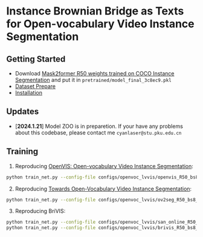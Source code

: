 # Instance Brownian Bridge as Texts for Open-vocabulary Video Instance Segmentation

## Getting Started

* Download [Mask2former R50 weights trained on COCO Instance Segmentation](https://github.com/facebookresearch/Mask2Former/blob/main/MODEL_ZOO.md) and put it in `pretrained/model_final_3c8ec9.pkl`
* [Dataset Prepare](datasets/README.md)
* [Installation](INSTALL.md)

## Updates

* [**2024.1.21**] Model ZOO is in preparetion. If your have any problems about this codebase, please contact me `cyanlaser@stu.pku.edu.cn`

## Training

1. Reproducing [OpenVIS: Open-vocabulary Video Instance Segmentation](https://arxiv.org/pdf/2305.16835.pdf):
```bash
python train_net.py --config-file configs/openvoc_lvvis/openvis_R50_bs8_12000st.yaml --num-gpus 4
``` 

2. Reproducing [Towards Open-Vocabulary Video Instance Segmentation](https://openaccess.thecvf.com/content/ICCV2023/papers/Wang_Towards_Open-Vocabulary_Video_Instance_Segmentation_ICCV_2023_paper.pdf):
```bash
python train_net.py --config-file configs/openvoc_lvvis/ov2seg_R50_bs8_12000st.yaml --num-gpus 4
```

3. Reproducing BriVIS:
```bash
python train_net.py --config-file configs/openvoc_lvvis/san_online_R50_bs8_12000st.yaml --num-gpus 4
python train_net.py --config-file configs/openvoc_lvvis/brivis_R50_bs8_12000st.yaml --num-gpus 4 MODEL.WEIGHTS work_dirs/openvoc_lvvis/san_online_R50_bs8_12000st/model_final.pth
```
